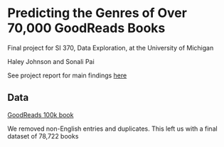 # Predicting the Genres of Over 70,000 GoodReads Books
<p>Final project for SI 370, Data Exploration, at the University of Michigan </p>
<p>Haley Johnson and Sonali Pai</p>

See project report for main findings <a href = "https://github.com/haleyej/SI_370_project/blob/master/project_report.pdf">here</a>

## Data 
<a href = "https://www.kaggle.com/datasets/mdhamani/goodreads-books-100k">GoodReads 100k book</a>
<p>We removed non-English entries and duplicates. This left us with a final dataset of 78,722 books</p>